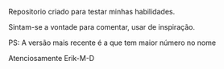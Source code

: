 Repositorio criado para testar minhas habilidades.

Sintam-se a vontade para comentar, usar de inspiração.

PS: A versão mais recente é a que tem maior número no nome


Atenciosamente Erik-M-D
